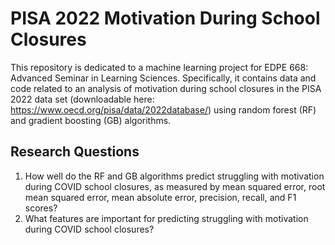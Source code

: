 # PISA 2022 Motivation During School Closures

This repository is dedicated to a machine learning project for EDPE 668: Advanced Seminar in Learning Sciences. Specifically, it contains data and code related to an analysis of motivation during school closures in the PISA 2022 data set (downloadable here: https://www.oecd.org/pisa/data/2022database/) using random forest (RF) and gradient boosting (GB) algorithms.

## Research Questions

1. How well do the RF and GB algorithms predict struggling with motivation during COVID school closures, as measured by mean squared error, root mean squared error, mean absolute error, precision, recall, and F1 scores?
2. What features are important for predicting struggling with motivation during COVID school closures?